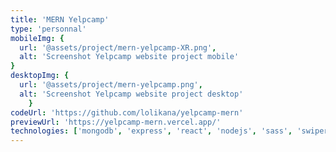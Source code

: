 ```yaml
---
title: 'MERN Yelpcamp'
type: 'personnal'
mobileImg: {
  url: '@assets/project/mern-yelpcamp-XR.png',
  alt: 'Screenshot Yelpcamp website project mobile'
}
desktopImg: {
  url: '@assets/project/mern-yelpcamp.png',
  alt: 'Screenshot Yelpcamp website project desktop'
	}
codeUrl: 'https://github.com/lolikana/yelpcamp-mern'
previewUrl: 'https://yelpcamp-mern.vercel.app/'
technologies: ['mongodb', 'express', 'react', 'nodejs', 'sass', 'swiper', 'mapbox', 'zod']
---
```


